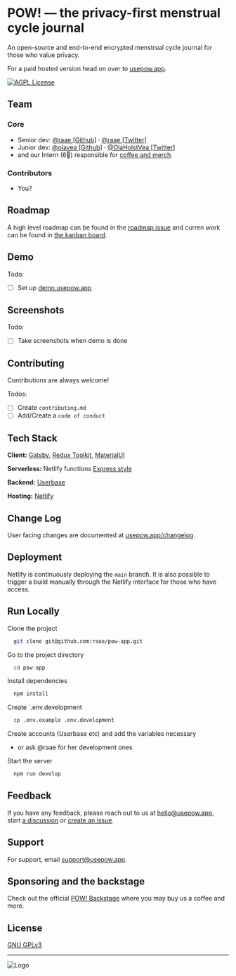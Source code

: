 # POW! — the privacy-first menstrual cycle journal

An open-source and end-to-end encrypted menstrual cycle journal for those who value privacy.

For a paid hosted version head on over to [usepow.app](usepow.app).

[![AGPL License](https://img.shields.io/badge/license-AGPLv3-blue.svg)](http://www.gnu.org/licenses/agpl-3.0)

## Team

### Core

- Senior dev: [@raae [Github]](https://www.github.com/raae) · [@raae [Twitter]](https://www.twitter.com/raae)
- Junior dev: [@olavea [Github]](https://www.github.com/olavea) · [@OlaHolstVea [Twitter]](https://www.twitter.com/OlaHolstVea)
- and our Intern (6🦄) responsible for [coffee and merch](https://ko-fi.com/usepow).

### Contributors

- You?

## Roadmap

A high level roadmap can be found in the
[roadmap issue](https://github.com/raae/pow-app/issues/170)
and curren work can be found in [the kanban board](https://github.com/raae/pow-app/projects/3).

## Demo

Todo:

- [ ] Set up [demo.usepow.app](https://usepow.app)

## Screenshots

Todo:

- [ ] Take screenshots when demo is done

## Contributing

Contributions are always welcome!

Todos:

- [ ] Create `contributing.md`
- [ ] Add/Create a `code of conduct`

## Tech Stack

**Client:** [Gatsby](https://www.gatsbyjs.com/), [Redux Toolkit](https://redux-toolkit.js.org/), [MaterialUI](https://material-ui.com/)

**Serverless:** Netlify functions [Express style](https://www.serverless.com/blog/serverless-express-rest-api)

**Backend:** [Userbase](https://userbase.com/)

**Hosting:** [Netlify](https://www.netlify.com/)

## Change Log

User facing changes are documented at [usepow.app/changelog](usepow.app/changelog).

## Deployment

Netlify is continuously deploying the `main` branch.
It is also possible to trigger a build manually through the
Netlify interface for those who have access.

## Run Locally

Clone the project

```bash
  git clone git@github.com:raae/pow-app.git
```

Go to the project directory

```bash
  cd pow-app
```

Install dependencies

```bash
  npm install
```

Create `.env.development

```bash
  cp .env.example .env.development
```

Create accounts (Userbase etc) and add the variables necessary

- or ask @raae for her development ones

Start the server

```bash
  npm run develop
```

## Feedback

If you have any feedback, please reach out to us at hello@usepow.app, start [a discussion](https://github.com/raae/pow-app/discussions) or [create an issue](https://github.com/raae/pow-app/issues).

## Support

For support, email support@usepow.app.

## Sponsoring and the backstage

Check out the official [POW! Backstage](https://ko-fi.com/usepow) where you may buy us a coffee and more.

## License

[GNU GPLv3](https://choosealicense.com/licenses/gpl-3.0)

---

![Logo](https://my.usepow.app/logo.png)

